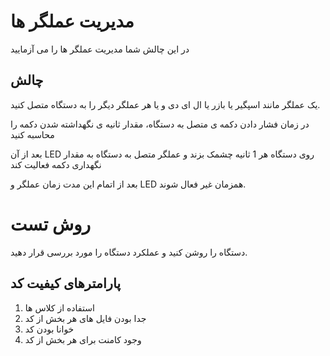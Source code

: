 # مدیریت عملگر ها

در این چالش شما مدیریت عملگر ها را می آزمایید

## چالش

یک عملگر مانند اسپگیر یا بازر یا ال ای دی و یا هر عملگر دیگر را به دستگاه متصل کنید.

در زمان فشار دادن دکمه ی متصل به دستگاه، مقدار ثانیه ی نگهداشته شدن دکمه را محاسبه کنید

بعد از آن LED روی دستگاه هر 1 ثانیه چشمک بزند و عملگر متصل به دستگاه به مقدار نگهداری دکمه فعالیت کند 

بعد از اتمام این مدت زمان عملگر و LED همزمان غیر فعال شوند.


# روش تست

دستگاه را روشن کنید و عملکرد دستگاه را مورد بررسی قرار دهید.

## پارامترهای کیفیت کد

1. استفاده از کلاس ها
2. جدا بودن فایل های هر بخش از کد
3. خوانا بودن کد
4. وجود کامنت برای هر بخش از کد

